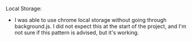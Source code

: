 
Local Storage:
- I was able to use chrome local storage without going through background.js. I did not expect this at the start of the project, and I'm not sure if this pattern is advised, but it's working.